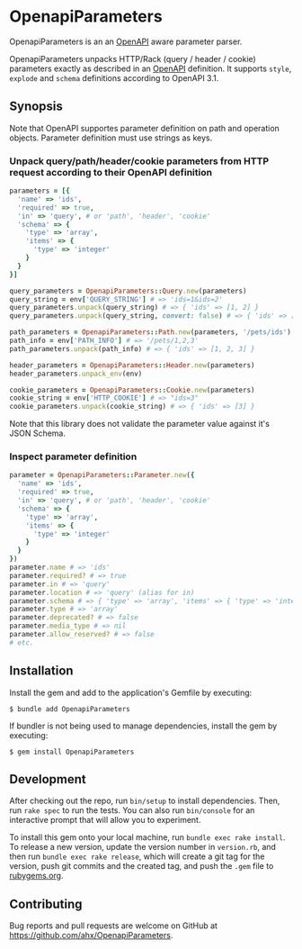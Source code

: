 # OpenapiParameters

OpenapiParameters is an an [OpenAPI](https://www.openapis.org/) aware parameter parser.

OpenapiParameters unpacks HTTP/Rack (query / header / cookie) parameters exactly as described in an [OpenAPI](https://www.openapis.org/) definition. It supports `style`, `explode` and `schema` definitions according to OpenAPI 3.1.

## Synopsis

Note that OpenAPI supportes parameter definition on path and operation objects. Parameter definition must use strings as keys.

### Unpack query/path/header/cookie parameters from HTTP request according to their OpenAPI definition

```ruby
parameters = [{
  'name' => 'ids',
  'required' => true,
  'in' => 'query', # or 'path', 'header', 'cookie'
  'schema' => {
    'type' => 'array',
    'items' => {
      'type' => 'integer'
    }
  }
}]

query_parameters = OpenapiParameters::Query.new(parameters)
query_string = env['QUERY_STRING'] # => 'ids=1&ids=2'
query_parameters.unpack(query_string) # => { 'ids' => [1, 2] }
query_parameters.unpack(query_string, convert: false) # => { 'ids' => ['1', '2'] }

path_parameters = OpenapiParameters::Path.new(parameters, '/pets/ids')
path_info = env['PATH_INFO'] # => '/pets/1,2,3'
path_parameters.unpack(path_info) # => { 'ids' => [1, 2, 3] }

header_parameters = OpenapiParameters::Header.new(parameters)
header_parameters.unpack_env(env)

cookie_parameters = OpenapiParameters::Cookie.new(parameters)
cookie_string = env['HTTP_COOKIE'] # => "ids=3"
cookie_parameters.unpack(cookie_string) # => { 'ids' => [3] }
```

Note that this library does not validate the parameter value against it's JSON Schema.

### Inspect parameter definition
```ruby
parameter = OpenapiParameters::Parameter.new({
  'name' => 'ids',
  'required' => true,
  'in' => 'query', # or 'path', 'header', 'cookie'
  'schema' => {
    'type' => 'array',
    'items' => {
      'type' => 'integer'
    }
  }
})
parameter.name # => 'ids'
parameter.required? # => true
parameter.in # => 'query'
parameter.location # => 'query' (alias for in)
parameter.schema # => { 'type' => 'array', 'items' => { 'type' => 'integer' } }
parameter.type # => 'array'
parameter.deprecated? # => false
parameter.media_type # => nil
parameter.allow_reserved? # => false
# etc.
```

## Installation

Install the gem and add to the application's Gemfile by executing:

    $ bundle add OpenapiParameters

If bundler is not being used to manage dependencies, install the gem by executing:

    $ gem install OpenapiParameters

## Development

After checking out the repo, run `bin/setup` to install dependencies. Then, run `rake spec` to run the tests. You can also run `bin/console` for an interactive prompt that will allow you to experiment.

To install this gem onto your local machine, run `bundle exec rake install`. To release a new version, update the version number in `version.rb`, and then run `bundle exec rake release`, which will create a git tag for the version, push git commits and the created tag, and push the `.gem` file to [rubygems.org](https://rubygems.org).

## Contributing

Bug reports and pull requests are welcome on GitHub at https://github.com/ahx/OpenapiParameters.
